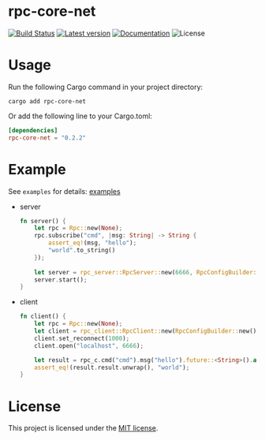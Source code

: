 # rpc-core-net

[![Build Status](https://github.com/shuai132/rpc_core/workflows/rust/badge.svg)](https://github.com/shuai132/rpc_core/actions?workflow=rust)
[![Latest version](https://img.shields.io/crates/v/rpc-core-net.svg)](https://crates.io/crates/rpc-core-net)
[![Documentation](https://docs.rs/rpc-core-net/badge.svg)](https://docs.rs/rpc-core-net)
![License](https://img.shields.io/crates/l/rpc-core-net.svg)

# Usage

Run the following Cargo command in your project directory:

```shell
cargo add rpc-core-net
```

Or add the following line to your Cargo.toml:

```toml
[dependencies]
rpc-core-net = "0.2.2"
```

# Example

See `examples` for details: [examples](examples)

* server
    ```rust
    fn server() {
        let rpc = Rpc::new(None);
        rpc.subscribe("cmd", |msg: String| -> String {
            assert_eq!(msg, "hello");
            "world".to_string()
        });
      
        let server = rpc_server::RpcServer::new(6666, RpcConfigBuilder::new().rpc(Some(rpc.clone())).build());
        server.start();
    }
    ```

* client
    ```rust
    fn client() {
        let rpc = Rpc::new(None);
        let client = rpc_client::RpcClient::new(RpcConfigBuilder::new().rpc(Some(rpc.clone())).build());
        client.set_reconnect(1000);
        client.open("localhost", 6666);

        let result = rpc_c.cmd("cmd").msg("hello").future::<String>().await;
        assert_eq!(result.result.unwrap(), "world");
    }
    ```

# License

This project is licensed under the [MIT license](LICENSE).
